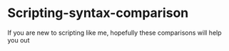 # Scripting-syntax-comparison
If you are new to scripting like me, hopefully these comparisons will help you out
